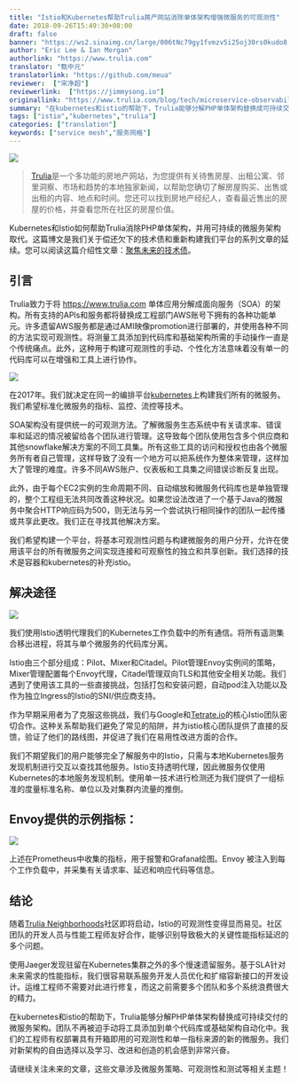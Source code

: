 ```yaml
---
title: "Istio和Kubernetes帮助Trulia房产网站消除单体架构增强微服务的可观测性"
date: 2018-09-26T15:49:30+08:00
draft: false
banner: "https://ws2.sinaimg.cn/large/006tNc79gy1fvmzv5i25oj30rs0kudo8.jpg"
author: "Eric Lee & Ian Morgan"
authorlink: "https://www.trulia.com"
translator: "甄中元"
translatorlink: "https://github.com/meua"
reviewer:  ["宋净超"]
reviewerlink:  ["https://jimmysong.io"]
originallink: "https://www.trulia.com/blog/tech/microservice-observability-with-istio/"
summary: "在kubernetes和istio的帮助下，Trulia能够分解PHP单体架构替换成可持续交付的微服务架构。团队不再被迫手动将工具添加到单个代码库或基础架构自动化中。"
tags: ["istio","kubernetes","trulia"]
categories: ["translation"]
keywords: ["service mesh","服务网格"]
---
```


![](https://ws4.sinaimg.cn/large/006tNc79gy1fvmzdkbqh3j30rs0fmta7.jpg)

> [Trulia](https://www.trulia.com)是一个多功能的房地产网站，为您提供有关待售房屋、出租公寓、邻里洞察、市场和趋势的本地独家新闻，以帮助您确切了解房屋购买、出售或出租的内容、地点和时间。您还可以找到房地产经纪人，查看最近售出的房屋的价格，并查看您所在社区的房屋价值。

Kubernetes和Istio如何帮助Trulia消除PHP单体架构，并用可持续的微服务架构取代。这篇博文是我们关于偿还欠下的技术债和重新构建我们平台的系列文章的延续。您可以阅读这篇介绍性文章：[聚焦未来的技术债](https://www.trulia.com/blog/tech/paying-off-tech-debt/)。

## 引言

Trulia致力于将 <https://www.trulia.com> 单体应用分解成面向服务（SOA）的架构。所有支持的APIs和服务都将替换成工程部门AWS账号下拥有的各种功能单元。许多遗留AWS服务都是通过AMI映像promotion进行部署的，并使用各种不同的方法实现可观测性。将测量工具添加到代码库和基础架构所需的手动操作一直是个传统痛点。此外，这种用于构建可观测性的手动、个性化方法意味着没有单一的代码库可以在增强和工具上进行协作。

![](https://ws1.sinaimg.cn/large/006tNc79gy1fvmzdtyqq1j30sg0bpaap.jpg)

在2017年。我们就决定在同一的编排平台[kubernetes](https://kubernetes.io/)上构建我们所有的微服务。我们希望标准化微服务的指标、监控、流控等技术。

SOA架构没有提供统一的可观测方法。了解微服务生态系统中有关请求率、错误率和延迟的情况被留给各个团队进行管理。这导致每个团队使用包含多个供应商和其他snowflake解决方案的不同工具集。所有这些工具的访问和授权也由各个微服务所有者自己管理，这样导致了没有一个地方可以把系统作为整体来管理，这样加大了管理的难度。许多不同AWS账户、仪表板和工具集之间错误诊断反复出现。

此外，由于每个EC2实例的生命周期不同、自动缩放和微服务代码库也是单独管理的，整个工程组无法共同改善这种状况。如果您设法改进了一个基于Java的微服务中聚合HTTP响应码为500，则无法与另一个尝试执行相同操作的团队一起传播或共享此更改。我们正在寻找其他解决方案。

我们希望构建一个平台，将基本可观测性问题与构建微服务的用户分开，允许在使用该平台的所有微服务之间实现连接和可观察性的独立和共享创新。我们选择的技术是容器和kubernetes的补充istio。

## 解决途径

![](https://ws3.sinaimg.cn/large/006tNc79gy1fvmzicivg0j30sg0di75b.jpg)

我们使用Istio透明代理我们的Kubernetes工作负载中的所有通信。将所有遥测集合移出进程，将其与单个微服务的代码库分离。

Istio由三个部分组成：Pilot、Mixer和Citadel。Pilot管理Envoy实例间的策略，Mixer管理配置每个Envoy代理，Citadel管理双向TLS和其他安全相关功能。我们遇到了使用该工具的一些直接挑战，包括打包和安装问题，自动pod注入功能以及作为独立Ingress的Istio的SNI/供应商支持。

作为早期采用者为了克服这些挑战，我们与Google和[Tetrate.io](https://www.tetrate.io/)的核心Istio团队密切合作。这种关系帮助我们避免了常见的陷阱，并为istio核心团队提供了直接的反馈，验证了他们的路线图，并促进了我们在易用性改进方面的合作。

我们不期望我们的用户能够完全了解服务中的Istio，只需与本地Kubernetes服务发现机制进行交互以查找其他服务。Istio支持透明代理，因此微服务仅使用Kubernetes的本地服务发现机制。使用单一技术进行检测还为我们提供了一组标准的度量标准名称、单位以及对集群内流量的推倒。

## Envoy提供的示例指标：

![](https://ws4.sinaimg.cn/large/006tNc79gy1fvmzlevo8oj30sg0pedl0.jpg)

上述在Prometheus中收集的指标，用于报警和Grafana绘图。Envoy 被注入到每个工作负载中，并采集有关请求率、延迟和响应代码等信息。

## 结论

随着[Trulia Neighborhoods](https://www.trulia.com/blog/tech/trulia-neighborhoods/)社区即将启动，Istio的可观测性变得显而易见。社区团队的开发人员与性能工程师友好合作，能够识别导致极大的关键性能指标延迟的多个问题。

使用Jaeger发现驻留在Kubernetes集群之外的多个慢速遗留服务。基于SLA针对未来需求的性能指标，我们很容易联系服务开发人员优化和扩缩容新接口的开发设计。运维工程师不需要对此进行修复，而这之前需要多个团队和多个系统浪费很大的精力。

在kubernetes和istio的帮助下，Trulia能够分解PHP单体架构替换成可持续交付的微服务架构。团队不再被迫手动将工具添加到单个代码库或基础架构自动化中。我们的工程师有权部署具有开箱即用的可观测性和单一指标来源的新的微服务。我们对新架构的自由选择以及学习、改进和创造的机会感到非常兴奋。

请继续关注未来的文章，这些文章涉及微服务策略、可观测性和测试等相关主题！